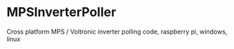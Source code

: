 # MPSInverterPoller
 Cross platform MPS / Voltronic inverter polling code, raspberry pi, windows, linux
